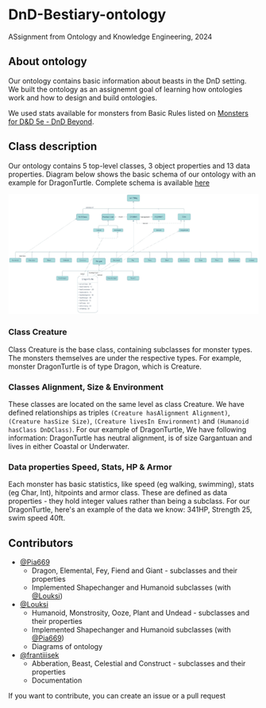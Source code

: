 # DnD-Bestiary-ontology
ASsignment from Ontology and Knowledge Engineering, 2024

## About ontology
Our ontology contains basic information about beasts in the DnD setting. We built the ontology as an assignemnt goal of learning how ontologies work and how to design and build ontologies.

We used stats available for monsters from Basic Rules listed on [Monsters for D&D 5e - DnD Beyond](https://www.dndbeyond.com/monsters?filter-type=0&filter-search=&filter-cr-min=&filter-cr-max=&filter-armor-class-min=&filter-armor-class-max=&filter-average-hp-min=&filter-average-hp-max=&filter-is-legendary=&filter-is-mythic=&filter-has-lair=&filter-source=1&filter-partnered-content=f).

## Class description
Our ontology contains 5 top-level classes, 3 object properties and 13 data properties. Diagram below shows the basic schema of our ontology with an example for DragonTurtle. Complete schema is available [here](diagramme-Page-1.jpg)

![Diagram of ontology with an example for DragonTurtle](diagramme-Page-2.jpg)

### Class Creature
Class Creature is the base class, containing subclasses for monster types. The monsters themselves are under the respective types. For example, monster DragonTurtle is of type Dragon, which is Creature.

### Classes Alignment, Size & Environment
These classes are located on the same level as class Creature. We have defined relationships as triples `(Creature hasAlignment Alignment)`, `(Creature hasSize Size)`, `(Creature livesIn Environment)` and `(Humanoid hasClass DnDClass)`. For our example of DragonTurtle, We have following information: DragonTurtle has neutral alignment, is of size Gargantuan and lives in either Coastal or Underwater.

### Data properties Speed, Stats, HP & Armor
Each monster has basic statistics, like speed (eg walking, swimming), stats (eg Char, Int), hitpoints and armor class. These are defined as data properties - they hold integer values rather than being a subclass. For our DragonTurtle, here's an example of the data we know: 341HP, Strength 25, swim speed 40ft. 

## Contributors
- [@Pia669](https://github.com/Pia669)
  - Dragon, Elemental, Fey, Fiend and Giant - subclasses and their properties
  - Implemented Shapechanger and Humanoid subclasses (with [@Louksi](https://github.com/Louksi))
- [@Louksi](https://github.com/Louksi)
  - Humanoid, Monstrosity, Ooze, Plant and Undead - subclasses and their properties
  - Implemented Shapechanger and Humanoid subclasses (with [@Pia669](https://github.com/Pia669))
  - Diagrams of ontology
- [@frantiiisek](https://github.com/frantiiisek)
  - Abberation, Beast, Celestial and Construct - subclasses and their properties
  - Documentation

If you want to contribute, you can create an issue or a pull request
